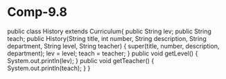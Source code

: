 # Comp-9.8

public class History extends Curriculum{
	public String lev;
	public String teach;
	public History(String title, int number, String description, String department, String level, String teacher) {
		super(title, number, description, department);
		lev = level;
		teach = teacher;
	 }
	 public void getLevel() {
		 System.out.println(lev);
	 }
	 public void getTeacher() {
		 System.out.println(teach);
	 }
}
